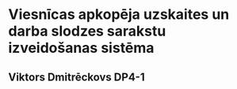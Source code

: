 # Viesnīcas apkopēja uzskaites un darba slodzes sarakstu izveidošanas sistēma
## Viktors Dmitrēckovs DP4-1

